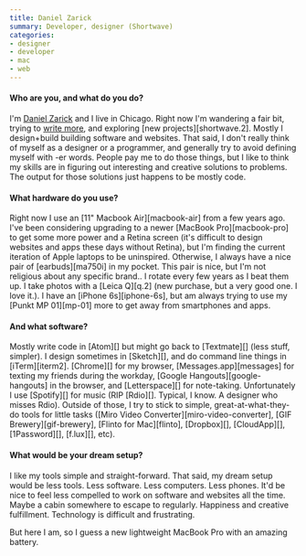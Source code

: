 ```yaml
---
title: Daniel Zarick
summary: Developer, designer (Shortwave)
categories:
- designer
- developer
- mac
- web
---
```


#### Who are you, and what do you do?

I'm [Daniel Zarick](http://danielzarick.com/ "Daniel's website.") and I live in Chicago. Right now I'm wandering a fair bit, trying to [write more](http://danielzarick.com/blog "Daniel's weblog."), and exploring [new projects][shortwave.2]. Mostly I design+build building software and websites. That said, I don't really think of myself as a designer or a programmer, and generally try to avoid defining myself with -er words. People pay me to do those things, but I like to think my skills are in figuring out interesting and creative solutions to problems. The output for those solutions just happens to be mostly code.

#### What hardware do you use?

Right now I use an [11" Macbook Air][macbook-air] from a few years ago. I've been considering upgrading to a newer [MacBook Pro][macbook-pro] to get some more power and a Retina screen (it's difficult to design websites and apps these days without Retina), but I'm finding the current iteration of Apple laptops to be uninspired. Otherwise, I always have a nice pair of [earbuds][ma750i] in my pocket. This pair is nice, but I'm not religious about any specific brand.. I rotate every few years as I beat them up. I take photos with a [Leica Q][q.2] (new purchase, but a very good one. I love it.). I have an [iPhone 6s][iphone-6s], but am always trying to use my [Punkt MP 01][mp-01] more to get away from smartphones and apps.

#### And what software?

Mostly write code in [Atom][] but might go back to [Textmate][] (less stuff, simpler). I design sometimes in [Sketch][], and do command line things in [iTerm][iterm2]. [Chrome][] for my browser, [Messages.app][messages] for texting my friends during the workday, [Google Hangouts][google-hangouts] in the browser, and [Letterspace][] for note-taking. Unfortunately I use [Spotify][] for music (RIP [Rdio][]. Typical, I know. A designer who misses Rdio). Outside of those, I try to stick to simple, great-at-what-they-do tools for little tasks ([Miro Video Converter][miro-video-converter], [GIF Brewery][gif-brewery], [Flinto for Mac][flinto], [Dropbox][], [CloudApp][], [1Password][], [f.lux][], etc).

#### What would be your dream setup?

I like my tools simple and straight-forward. That said, my dream setup would be less tools. Less software. Less computers. Less phones. It'd be nice to feel less compelled to work on software and websites all the time. Maybe a cabin somewhere to escape to regularly. Happiness and creative fulfillment. Technology is difficult and frustrating.

But here I am, so I guess a new lightweight MacBook Pro with an amazing battery.